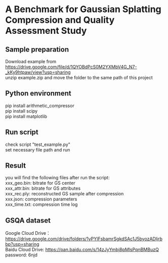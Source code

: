 # A Benchmark for Gaussian Splatting Compression and Quality Assessment Study

## Sample preparation
Download example from https://drive.google.com/file/d/1QYOBdPcS0M2YXMbV4G_N7-_kKy9htpaw/view?usp=sharing  
unzip example.zip and move the folder to the same path of this project  

## Python environment
pip install arithmetic_compressor  
pip install scipy  
pip install matplotlib  

## Run script
check script "test_example.py"  
set necessary file path and run

## Result
you will find the following files after run the script:  
xxx_geo.bin: bitrate for GS center  
xxx_attr.bin: bitrate for GS attributes  
xxx_rec.ply: reconstructed GS sample after compression  
xxx.json: compression parameters  
xxx_time.txt: compression time log  

## GSQA dataset
Google Cloud Drive：https://drive.google.com/drive/folders/1yPYlFsbamrSgkdSAc1J5byozADljrbbp?usp=sharing  
Baidu Cloud Drive: https://pan.baidu.com/s/14zJyYmbj8pMlsPqnBMBuzQ password: 6njd   
